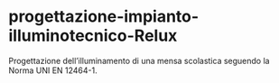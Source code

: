 # progettazione-impianto-illuminotecnico-Relux
Progettazione dell’illuminamento di una mensa scolastica seguendo la Norma UNI EN 12464-1.
